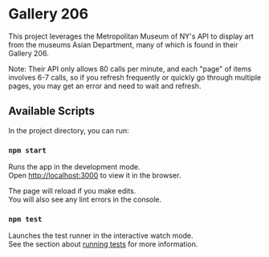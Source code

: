 # Gallery 206

This project leverages the Metropolitan Museum of NY's API to display art from the museums Asian Department, many of which is found in their Gallery 206.

Note: Their API only allows 80 calls per minute, and each "page" of items involves 6-7 calls, so if you refresh frequently or quickly go through multiple pages, you may get an error and need to wait and refresh.

## Available Scripts

In the project directory, you can run:

### `npm start`

Runs the app in the development mode.\
Open [http://localhost:3000](http://localhost:3000) to view it in the browser.

The page will reload if you make edits.\
You will also see any lint errors in the console.

### `npm test`

Launches the test runner in the interactive watch mode.\
See the section about [running tests](https://facebook.github.io/create-react-app/docs/running-tests) for more information.

